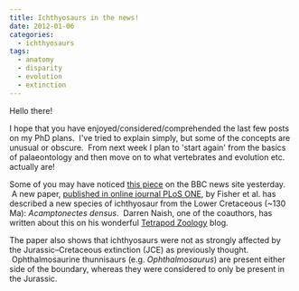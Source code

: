 ```yaml
---
title: Ichthyosaurs in the news!
date: 2012-01-06
categories:
  - ichthyosaurs
tags:
  - anatomy
  - disparity
  - evolution
  - extinction
---
```

Hello there!

I hope that you have enjoyed/considered/comprehended the last few posts
on my PhD plans.  I've tried to explain simply, but some of the concepts
are unusual or obscure.  From next week I plan to 'start again' from the
basics of palaeontology and then move on to what vertebrates and
evolution etc. actually are!

Some of you may have noticed [this
piece](http://www.bbc.co.uk/news/world-europe-16432364 "BBC new German ichthyosaur") on
the BBC news site yesterday.  A new paper, [published in online journal
PLoS
ONE](http://www.plosone.org/article/info%3Adoi%2F10.1371%2Fjournal.pone.0029234?utm_source=feedburner&utm_medium=feed&utm_campaign=Feed%3A+plosone%2FPLoSONE+%28PLoS+ONE+Alerts%3A+New+Articles%29 "Acamptonectes paper"),
by Fisher et al. has described a new species of ichthyosaur from the
Lower Cretaceous (\~130 Ma): *Acamptonectes densus*.  Darren Naish, one
of the coauthors, has written about this on his wonderful [Tetrapod
Zoology](http://blogs.scientificamerican.com/tetrapod-zoology/2012/01/03/cretaceous-ichthyosaur-revolution-part-i/ "Acamptonectes TetZoo")
blog.

The paper also shows that ichthyosaurs were not as strongly affected by
the Jurassic–Cretaceous extinction (JCE) as previously thought.
 Ophthalmosaurine thunnisaurs (e.g. *Ophthalmosaurus*) are present
either side of the boundary, whereas they were considered to only be
present in the Jurassic.

